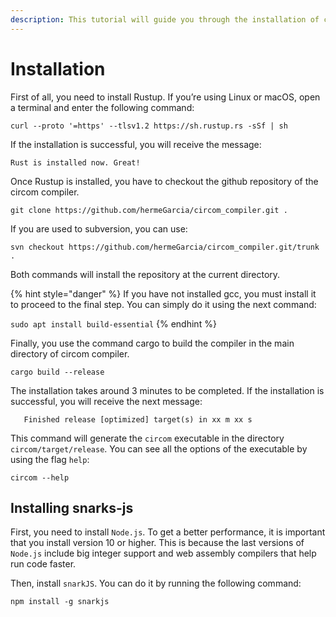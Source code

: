 ```yaml
---
description: This tutorial will guide you through the installation of circom and snarkJS.
---
```


# Installation

First of all, you need to install Rustup. If you’re using Linux or macOS, open a terminal and enter the following command:

```text
curl --proto '=https' --tlsv1.2 https://sh.rustup.rs -sSf | sh
```

If the installation is successful, you will receive the message:

```text
Rust is installed now. Great!
```

Once Rustup is installed, you have to checkout the github repository of the circom compiler. 

```text
git clone https://github.com/hermeGarcia/circom_compiler.git . 
```

If you are used to subversion, you can use: 

```text
svn checkout https://github.com/hermeGarcia/circom_compiler.git/trunk . 
```

Both commands will install the repository at the current directory.

{% hint style="danger" %}
If you have not installed gcc, you must install it to proceed to the final step. You can simply do it using the next command:

`sudo apt install build-essential`
{% endhint %}

Finally, you use the command cargo to build the compiler in the main directory of circom compiler.

```text
cargo build --release
```

The installation takes around 3 minutes to be completed.  If the installation is successful, you will receive the next message:

```text
   Finished release [optimized] target(s) in xx m xx s
```

This command will generate the `circom` executable  in the directory `circom/target/release`. You can see all the options of the executable by using the flag `help`:

```text
circom --help
```

## Installing snarks-js <a id="installing-the-tools"></a>

First, you need to install `Node.js`. To get a better performance, it is important that you install version 10 or higher. This is because the last versions of `Node.js` include big integer support and web assembly compilers that help run code faster.

Then, install `snarkJS`. You can do it by running the following command:

```text
npm install -g snarkjs
```

